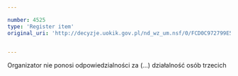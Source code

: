 ```yaml
---

number: 4525
type: 'Register item'
original_uri: 'http://decyzje.uokik.gov.pl/nd_wz_um.nsf/0/FCD0C972799E5FD4C1257B560028CAFC?OpenDocument'


---
```


Organizator nie ponosi odpowiedzialności za (...) działalność osób trzecich
